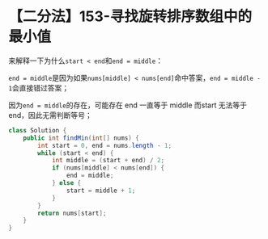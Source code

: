 # 【二分法】153-寻找旋转排序数组中的最小值

来解释一下为什么`start < end`和`end = middle`：

`end = middle`是因为如果`nums[middle] < nums[end]`命中答案，`end = middle - 1`会直接错过答案；

因为`end = middle`的存在，可能存在 end 一直等于 middle 而start 无法等于 end，因此无需判断等号；

```java
class Solution {
    public int findMin(int[] nums) {
        int start = 0, end = nums.length - 1;
        while (start < end) {
            int middle = (start + end) / 2;
            if (nums[middle] < nums[end]) {
                end = middle;                
            } else {
                start = middle + 1;
            }
        }
        return nums[start];
    }
}
```


